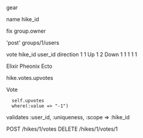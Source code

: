 gear

  name     hike_id


  fix group.owner


  'post' groups/1/users


  vote
    hike_id    user_id   direction
    1             1       Up
    1             2       Down
    1             1       1
    1           1

Elixir Pheonix Ecto


  hike.votes.upvotes

  Vote

      self.upvotes
      where(:value => "-1")



  validates :user_id, :uniqueness, :scope => :hike_id

  POST /hikes/1/votes
  DELETE /hikes/1/votes/1

